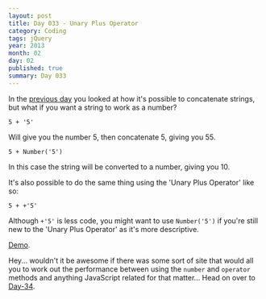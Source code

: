 ```yaml
---
layout: post
title: Day 033 - Unary Plus Operator
category: Coding
tags: jQuery
year: 2013
month: 02
day: 02
published: true
summary: Day 033
---
```


In the [previous day](/Day-032) you looked at how it's possible to concatenate strings, but what if you want a string to work as a number?

	5 + '5'


Will give you the number 5, then concatenate 5, giving you 55.

	5 + Number('5')


In this case the string will be converted to a number, giving you 10.

It's also possible to do the same thing using the 'Unary Plus Operator' like so:

	5 + +'5'


Although `+'5'` is less code, you might want to use `Number('5')` if you're still new to the 'Unary Plus Operator' as it's more descriptive.

[Demo](/Demo-033).

Hey... wouldn't it be awesome if there was some sort of site that would all you to work out the performance between using the `number` and `operator` methods and anything JavaScript related for that matter... Head on over to [Day-34](/Day-034).